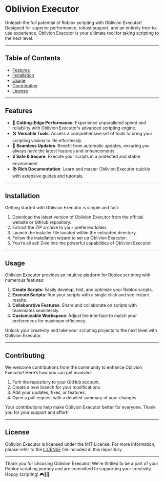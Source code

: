 # Oblivion Executor

Unleash the full potential of Roblox scripting with Oblivion Executor! Designed for superior performance, robust support, and an entirely free-to-use experience, Oblivion Executor is your ultimate tool for taking scripting to the next level.

---

## Table of Contents

- [Features](#features)
- [Installation](#installation)
- [Usage](#usage)
- [Contributing](#contributing)
- [License](#license)

---

## Features

- 🚀 **Cutting-Edge Performance**: Experience unparalleled speed and reliability with Oblivion Executor's advanced scripting engine.
- 🛠 **Versatile Tools**: Access a comprehensive set of tools to bring your scripting visions to life effortlessly.
- 🔄 **Seamless Updates**: Benefit from automatic updates, ensuring you always have the latest features and enhancements.
- 🔒 **Safe & Secure**: Execute your scripts in a protected and stable environment.
- 📚 **Rich Documentation**: Learn and master Oblivion Executor quickly with extensive guides and tutorials.

---

## Installation

Getting started with Oblivion Executor is simple and fast:

1. Download the latest version of Oblivion Executor from the official website or GitHub repository.
2. Extract the ZIP archive to your preferred folder.
3. Launch the installer file located within the extracted directory.
4. Follow the installation wizard to set up Oblivion Executor.
5. You’re all set! Dive into the powerful capabilities of Oblivion Executor.

---

## Usage

Oblivion Executor provides an intuitive platform for Roblox scripting with numerous features:

1. **Create Scripts**: Easily develop, test, and optimize your Roblox scripts.
2. **Execute Scripts**: Run your scripts with a single click and see instant results.
3. **Collaborative Features**: Share and collaborate on scripts with teammates seamlessly.
4. **Customizable Workspace**: Adjust the interface to match your preferences for maximum efficiency.

Unlock your creativity and take your scripting projects to the next level with Oblivion Executor.

---

## Contributing

We welcome contributions from the community to enhance Oblivion Executor! Here’s how you can get involved:

1. Fork the repository to your GitHub account.
2. Create a new branch for your modifications.
3. Add your updates, fixes, or features.
4. Open a pull request with a detailed summary of your changes.

Your contributions help make Oblivion Executor better for everyone. Thank you for your support and effort!

---

## License

Oblivion Executor is licensed under the MIT License. For more information, please refer to the [LICENSE](LICENSE) file included in this repository.

---

Thank you for choosing Oblivion Executor! We’re thrilled to be a part of your Roblox scripting journey and are committed to supporting your creativity. Happy scripting! 🎮🚀👾
    
